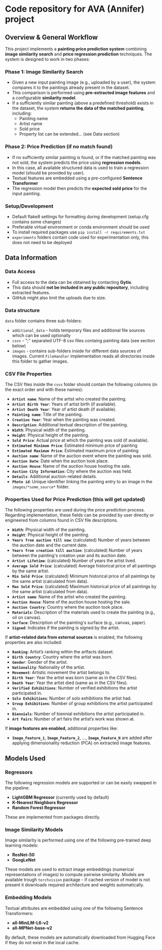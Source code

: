 # Code repository for AVA (Annifer) project

## Overview & General Workflow

This project implements a **painting price prediction system** combining **image similarity search** and **price regression prediction** techniques. The system is designed to work in two phases:

### Phase 1: Image Similarity Search
- Given a new input painting image (e.g., uploaded by a user), the system compares it to the paintings already present in the dataset.
- This comparison is performed using **pre-extracted image features** and a configurable **similarity model**.
- If a sufficiently similar painting (above a predefined threshold) exists in the dataset, the system **returns the data of the matched painting**, including:
    - Painting name
    - Artist name
    - Sold price
    - Property list can be extended... (see Data section)

### Phase 2: Price Prediction (if no match found)
- If no sufficiently similar painting is found, or if the matched painting was not sold, the system predicts the price using **regression models**.
- In this case, all available structured data is used to train a regression model (should be provided by user).
- Textual features are embedded using a pre-configured **Sentence Transformer**
- The regression model then predicts the **expected sold price** for the input painting.

### Setup/Development
- Default flake8 settings for formatting during development (setup.cfg contains some changes)
- Preferable virtual environment or conda environment should be used
- To install required packages use `pip install -r requirements.txt`
- `experiments` folders contain code used for experimentation only, this does not need to be deployed

## Data Information

### Data Access
- Full access to the data can be obtained by contacting **Gytis**.
- This data should **not be included in any public repository**, including extracted features.
- GitHub might also limit the uploads due to size.

### Data structure

`data` folder contains three sub-folders:
- `additional_data` - holds temporary files and additional file sources which can be used optionally
- `csvs` - ";" separated UTF-8 csv files containg painting data (see section below)
- `images` - contains sub-folders inside for different data sources of images. Current `FileHandler` implementation reads all directories inside this folder to gather images.

### CSV File Properties
The CSV files inside the `csvs` folder should contain the following columns (in the exact order and with these names):

- **`Artist name`**: Name of the artist who created the painting.
- **`Artist Birth Year`**: Years of artist birth (if available).
- **`Artist Death Year`**:  Year of artist death (if available).
- **`Painting name`**: Title of the painting.
- **`Creation Year`**: Year when the painting was created.
- **`Description`**: Additional textual description of the painting.
- **`Width`**: Physical width of the painting.
- **`Height`**: Physical height of the painting.
- **`Sold Price`**: Actual price at which the painting was sold (if available).
- **`Estimated Minimum Price`**: Estimated minimum price of painting
- **`Estimated Maximum Price`**: Estimated maximum price of painting
- **`Auction name`**: Name of the auction event where the painting was sold.
- **`Auction Date`**: Date when the auction took place.
- **`Auction House`**: Name of the auction house hosting the sale.
- **`Auction City Information`**: City where the auction was held.
- **`Details`**: Additional auction-related details.
- **`Photo id`**: Unique identifier linking the painting entry to an image in the `images/*some_source*` folder.

### Properties Used for Price Prediction (this will get updated)
The following properties are used during the price prediction process. Regarding implementation, these fields can be provided by user directly or engineered from columns found in CSV file descriptions.

- **`Width`**: Physical width of the painting.
- **`Height`**: Physical height of the painting.
- **`Years from auction till now`**: (calculated) Number of years between the auction date and the current date.
- **`Years from creation till auction`**: (calculated) Number of years between the painting's creation year and its auction date.
- **`Artist Lifetime`**: (calculated) Number of years the artist lived.
- **`Average Sold Price`**: (calculated) Average historical price of all paintings by the same artist.
- **`Min Sold Price`**: (calculated) Minimum historical price of all paintings by the same artist (calculated from data).
- **`Max Sold Price`**: (calculated) Maximum historical price of all paintings by the same artist (calculated from data).
- **`Artist name`**: Name of the artist who created the painting.
- **`Auction House`**: Name of the auction house hosting the sale.
- **`Auction Country`**: Country where the auction took place.
- **`Materials`**: Description of the materials used to create the painting (e.g., oil on canvas).
- **`Surface`**: Description of the painting's surface (e.g., canvas, paper).
- **`Signed`**: Indicates if the painting is signed by the artist.

If **artist-related data from external sources** is enabled, the following properties are also included:

- **`Ranking`**: Artist’s ranking within the artfacts dataset.
- **`Birth Country`**: Country where the artist was born.
- **`Gender`**: Gender of the artist.
- **`Nationality`**: Nationality of the artist.
- **`Movement`**: Artistic movement the artist belongs to.
- **`Birth Year`**: Year the artist was born (same as in the CSV files).
- **`Death Year`**: Year the artist died (same as in the CSV files).
- **`Verified Exhibitions`**: Number of verified exhibitions the artist participated in.
- **`Solo Exhibitions`**: Number of solo exhibitions the artist had.
- **`Group Exhibitions`**: Number of group exhibitions the artist participated in.
- **`Biennials`**: Number of biennial exhibitions the artist participated in.
- **`Art Fairs`**: Number of art fairs the artist’s work was shown at.

If **image features are enabled**, additional properties like:
- **`Image_Feature_1`**, **`Image_Feature_2`**, ..., **`Image_Feature_N`** are added after applying dimensionality reduction (PCA) on extracted image features.

## Models Used

### Regressors 
The following regression models are supported or can be easily swapped in the pipeline:
- **LightGBM Regressor** (currently used by default)
- **K-Nearest Neighbors Regressor** 
- **Random Forest Regressor**

These are implemented from packages directly.

### Image Similarity Models
Image similarity is performed using one of the following pre-trained deep learning models:
- **ResNet-50**
- **GoogLeNet**  

These models are used to extract image embeddings (numerical representations of images) to compute pairwise similarity. Models are available trough `torchvision` package - if cached version of model is not present it downloads required architecture and weights automatically.

### Embedding Models
Textual attributes are embedded using one of the following Sentence Transformers:
- **all-MiniLM-L6-v2**
- **all-MPNet-base-v2**

By default, these models are automatically downloaded from Hugging Face if they do not exist in the local cache.
